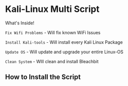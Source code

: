 <h1> Kali-Linux Multi Script </h1>

What's Inside!

`Fix Wifi Problems`  - Will fix known WiFi Issues

`Install Kali-tools` - Will install every Kali Linux Package 

`Update OS`          - Will update and upgrade your entire Linux-OS

`Clean System`       - WIll clean and install Bleachbit

<h2> How to Install the Script </h2>
  
